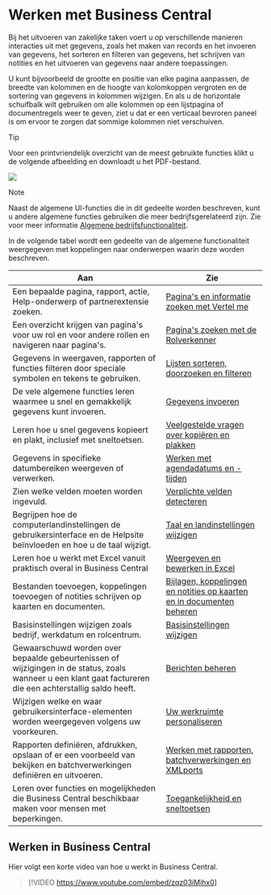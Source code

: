 # Werken met Business Central

Bij het uitvoeren van zakelijke taken voert u op verschillende manieren interacties uit met gegevens, zoals het maken van records en het invoeren van gegevens, het sorteren en filteren van gegevens, het schrijven van notities en het uitvoeren van gegevens naar andere toepassingen.

U kunt bijvoorbeeld de grootte en positie van elke pagina aanpassen, de breedte van kolommen en de hoogte van kolomkoppen vergroten en de sortering van gegevens in kolommen wijzigen. En als u de horizontale schuifbalk wilt gebruiken om alle kolommen op een lijstpagina of documentregels weer te geven, ziet u dat er een verticaal bevroren paneel is om ervoor te zorgen dat sommige kolommen niet verschuiven.

> [!TIP]
> Voor een printvriendelijk overzicht van de meest gebruikte functies klikt u de volgende afbeelding en downloadt u het PDF-bestand.
>
> [ ![](/assets/images/cheat_sheet.png) ](/assets/documents/bc-meest-gebruikte-functies.pdf)

> [!NOTE]
> Naast de algemene UI-functies die in dit gedeelte worden beschreven, kunt u andere algemene functies gebruiken die meer bedrijfsgerelateerd zijn. Zie voor meer informatie [Algemene bedrijfsfunctionaliteit](algemene-bedrijfsfunctionaliteit/).

In de volgende tabel wordt een gedeelte van de algemene functionaliteit weergegeven met koppelingen naar onderwerpen waarin deze worden beschreven.

| Aan | Zie |
| --- | --- |
|Een bepaalde pagina, rapport, actie, Help-onderwerp of partnerextensie zoeken. |[Pagina's en informatie zoeken met Vertel me](paginas-en-informatie-zoeken-met-vertel-me/) |
|Een overzicht krijgen van pagina's voor uw rol en voor andere rollen en navigeren naar pagina's.|[Pagina's zoeken met de Rolverkenner](paginas-zoeken-met-de-rolverkenner/)|
| Gegevens in weergaven, rapporten of functies filteren door speciale symbolen en tekens te gebruiken. |[Lijsten sorteren, doorzoeken en filteren](sorteren-zoeken-en-filteren/) |
|De vele algemene functies leren waarmee u snel en gemakkelijk gegevens kunt invoeren.|[Gegevens invoeren](gegevens-invoeren/)|
|Leren hoe u snel gegevens kopieert en plakt, inclusief met sneltoetsen.|[Veelgestelde vragen over kopiëren en plakken](veelgestelde-vragen-over-kopieeren-en-plakken/)|
| Gegevens in specifieke datumbereiken weergeven of verwerken. |[Werken met agendadatums en -tijden](werken-met-agendadatums-en-tijden/) |
| Zien welke velden moeten worden ingevuld. |[Verplichte velden detecteren](verplichte-velden-detecteren/) |
|Begrijpen hoe de computerlandinstellingen de gebruikersinterface en de Helpsite beïnvloeden en hoe u de taal wijzigt.|[Taal en landinstellingen wijzigen](taal-en-landinstellingen-wijzigen/)|
|Leren hoe u werkt met Excel vanuit praktisch overal in Business Central|[Weergeven en bewerken in Excel](weergeven-en-bewerken-in-Excel/)|
|Bestanden toevoegen, koppelingen toevoegen of notities schrijven op kaarten en documenten.|[Bijlagen, koppelingen en notities op kaarten en in documenten beheren](bijlagen-koppelingen-en-notities-op-kaarten-en-in-documenten-beheren/)|
| Basisinstellingen wijzigen zoals bedrijf, werkdatum en rolcentrum. |[Basisinstellingen wijzigen](basisinstellingen-wijzigen/) |
|Gewaarschuwd worden over bepaalde gebeurtenissen of wijzigingen in de status, zoals wanneer u een klant gaat factureren die een achterstallig saldo heeft.|[Berichten beheren](berichten-beheren/)|
| Wijzigen welke en waar gebruikersinterface-elementen worden weergegeven volgens uw voorkeuren.|[Uw werkruimte personaliseren](uw-werkruimte-personaliseren/) |
| Rapporten definiëren, afdrukken, opslaan of er een voorbeeld van bekijken en batchverwerkingen definiëren en uitvoeren.|[Werken met rapporten, batchverwerkingen en XMLports](werken-met-rapporten-batchverwerkingen-en-XMLports/)|
| Leren over functies en mogelijkheden die Business Central beschikbaar maken voor mensen met beperkingen.|[Toegankelijkheid en sneltoetsen](toegankelijkheid-en-sneltoetsen/)|

## Werken in Business Central

Hier volgt een korte video van hoe u werkt in Business Central.

> [!VIDEO https://www.youtube.com/embed/zqz03iMihx0]
